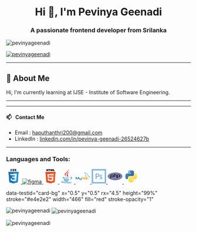 <h1 align="center">Hi 👋, I'm Pevinya Geenadi</h1>
<h3 align="center">A passionate frontend developer from Srilanka</h3>

<p align="left"> <img src="https://komarev.com/ghpvc/?username=pevinyageenadi&label=Profile%20views&color=0e75b6&style=flat" alt="pevinyageenadi" /> </p>

<p align="left"> <a href="https://github.com/ryo-ma/github-profile-trophy"><img src="https://github-profile-trophy.vercel.app/?username=pevinyageenadi" alt="pevinyageenadi" /></a> </p>
<hr>

<h2>🌱 About Me</h2>
<p>Hi, I'm currently learning at IJSE - Institute of Software Engineering.</p>

<hr>

<!--
<h2 align="left">📫 Connect with me:</h2>
<p align="left">
<a href="https://linkedin.com/in/https://www.linkedin.com/in/pevinya-geenadi-26524627b/" target="blank"><img align="center" src="https://raw.githubusercontent.com/rahuldkjain/github-profile-readme-generator/master/src/images/icons/Social/linked-in-alt.svg" alt="https://www.linkedin.com/in/pevinya-geenadi-26524627b/" height="30" width="40" /></a>
</p> -->
<hr>

#### :mailbox: &nbsp;  Contact Me
- Email : [haputhanthri200@gmail.com](mailto:haputhanthri200@gmail.com)
- LinkedIn : [linkedin.com/in/pevinya-geenadi-26524627b](https://lk.linkedin.com/in/pevinya-geenadi-26524627b)

<hr>

<h3 align="left">Languages and Tools:</h3>
<p align="left"> <a href="https://www.w3schools.com/css/" target="_blank" rel="noreferrer"> <img src="https://raw.githubusercontent.com/devicons/devicon/master/icons/css3/css3-original-wordmark.svg" alt="css3" width="40" height="40"/> </a> <a href="https://www.figma.com/" target="_blank" rel="noreferrer"> <img src="https://www.vectorlogo.zone/logos/figma/figma-icon.svg" alt="figma" width="40" height="40"/> </a> <a href="https://www.w3.org/html/" target="_blank" rel="noreferrer"> <img src="https://raw.githubusercontent.com/devicons/devicon/master/icons/html5/html5-original-wordmark.svg" alt="html5" width="40" height="40"/> </a> <a href="https://www.java.com" target="_blank" rel="noreferrer"> <img src="https://raw.githubusercontent.com/devicons/devicon/master/icons/java/java-original.svg" alt="java" width="40" height="40"/> </a> <a href="https://www.mysql.com/" target="_blank" rel="noreferrer"> <img src="https://raw.githubusercontent.com/devicons/devicon/master/icons/mysql/mysql-original-wordmark.svg" alt="mysql" width="40" height="40"/> </a> <a href="https://www.photoshop.com/en" target="_blank" rel="noreferrer"> <img src="https://raw.githubusercontent.com/devicons/devicon/master/icons/photoshop/photoshop-line.svg" alt="photoshop" width="40" height="40"/> </a> <a href="https://www.php.net" target="_blank" rel="noreferrer"> <img src="https://raw.githubusercontent.com/devicons/devicon/master/icons/php/php-original.svg" alt="php" width="40" height="40"/> </a> <a href="https://www.python.org" target="_blank" rel="noreferrer"> <img src="https://raw.githubusercontent.com/devicons/devicon/master/icons/python/python-original.svg" alt="python" width="40" height="40"/> </a> </p>
<rect>
  data-testid="card-bg"
  x="0.5"
  y="0.5"
  rx="4.5"
  height="99%"
  stroke="#e4e2e2"
  width="466"
  fill="red" <!-- Change the fill color to red -->
  stroke-opacity="1"
</rect>

<p><img align="left" src="https://github-readme-stats.vercel.app/api/top-langs?username=pevinyageenadi&show_icons=true&locale=en&layout=compact" alt="pevinyageenadi" /></p>

<p>&nbsp;<img align="center" src="https://github-readme-stats.vercel.app/api?username=pevinyageenadi&show_icons=true&locale=en" alt="pevinyageenadi" /></p>

<p><img align="center" src="https://github-readme-streak-stats.herokuapp.com/?user=pevinyageenadi&" alt="pevinyageenadi" /></p>

